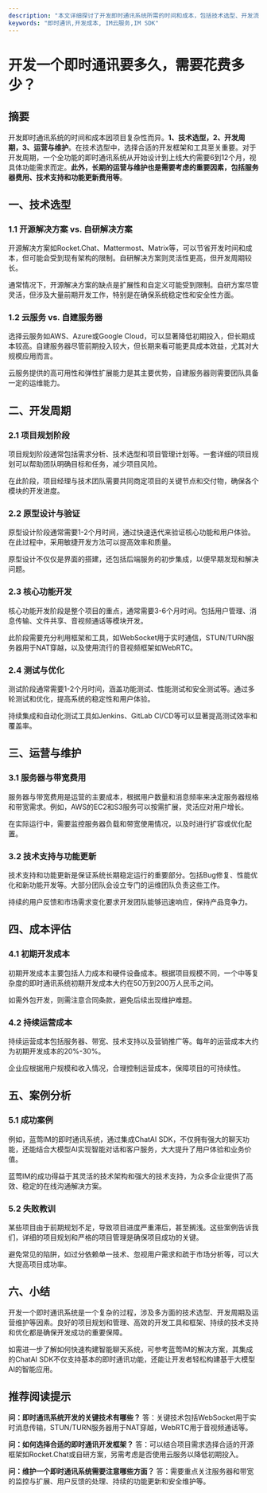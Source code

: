 ```yaml
---
description: "本文详细探讨了开发即时通讯系统所需的时间和成本，包括技术选型、开发流程和维护等多个方面。"
keywords: "即时通讯,开发成本, IM云服务,IM SDK"
---
```

# 开发一个即时通讯要多久，需要花费多少？

## 摘要

开发即时通讯系统的时间和成本因项目复杂性而异。**1、技术选型，2、开发周期，3、运营与维护**。在技术选型中，选择合适的开发框架和工具至关重要。对于开发周期，一个全功能的即时通讯系统从开始设计到上线大约需要6到12个月，视具体功能需求而定。**此外，长期的运营与维护也是需要考虑的重要因素，包括服务器费用、技术支持和功能更新费用等**。

## 一、技术选型

### 1.1 开源解决方案 vs. 自研解决方案

开源解决方案如Rocket.Chat、Mattermost、Matrix等，可以节省开发时间和成本，但可能会受到现有架构的限制。自研解决方案则灵活性更高，但开发周期较长。

通常情况下，开源解决方案的缺点是扩展性和自定义可能受到限制。自研方案尽管灵活，但涉及大量前期开发工作，特别是在确保系统稳定性和安全性方面。

### 1.2 云服务 vs. 自建服务器

选择云服务如AWS、Azure或Google Cloud，可以显著降低初期投入，但长期成本较高。自建服务器尽管前期投入较大，但长期来看可能更具成本效益，尤其对大规模应用而言。

云服务提供的高可用性和弹性扩展能力是其主要优势，自建服务器则需要团队具备一定的运维能力。

## 二、开发周期

### 2.1 项目规划阶段

项目规划阶段通常包括需求分析、技术选型和项目管理计划等。一套详细的项目规划可以帮助团队明确目标和任务，减少项目风险。

在此阶段，项目经理与技术团队需要共同商定项目的关键节点和交付物，确保各个模块的开发进度。

### 2.2 原型设计与验证

原型设计阶段通常需要1-2个月时间，通过快速迭代来验证核心功能和用户体验。在此过程中，采用敏捷开发方法可以提高效率和质量。

原型设计不仅仅是界面的搭建，还包括后端服务的初步集成，以便早期发现和解决问题。

### 2.3 核心功能开发

核心功能开发阶段是整个项目的重点，通常需要3-6个月时间。包括用户管理、消息传输、文件共享、音视频通话等模块开发。

此阶段需要充分利用框架和工具，如WebSocket用于实时通信，STUN/TURN服务器用于NAT穿越，以及使用流行的音视频框架如WebRTC。

### 2.4 测试与优化

测试阶段通常需要1-2个月时间，涵盖功能测试、性能测试和安全测试等。通过多轮测试和优化，提高系统的稳定性和用户体验。

持续集成和自动化测试工具如Jenkins、GitLab CI/CD等可以显著提高测试效率和覆盖率。

## 三、运营与维护

### 3.1 服务器与带宽费用

服务器与带宽费用是运营的主要成本，根据用户数量和消息频率来决定服务器规格和带宽需求。例如，AWS的EC2和S3服务可以按需扩展，灵活应对用户增长。

在实际运行中，需要监控服务器负载和带宽使用情况，以及时进行扩容或优化配置。

### 3.2 技术支持与功能更新

技术支持和功能更新是保证系统长期稳定运行的重要部分。包括Bug修复、性能优化和新功能开发等。大部分团队会设立专门的运维团队负责这些工作。

持续的用户反馈和市场需求变化要求开发团队能够迅速响应，保持产品竞争力。

## 四、成本评估

### 4.1 初期开发成本

初期开发成本主要包括人力成本和硬件设备成本。根据项目规模不同，一个中等复杂度的即时通讯系统初期开发成本大约在50万到200万人民币之间。

如需外包开发，则需注意合同条款，避免后续出现维护难题。

### 4.2 持续运营成本

持续运营成本包括服务器、带宽、技术支持以及营销推广等。每年的运营成本大约为初期开发成本的20%-30%。

企业应根据用户规模和收入情况，合理控制运营成本，保障项目的可持续性。

## 五、案例分析

### 5.1 成功案例

例如，蓝莺IM的即时通讯系统，通过集成ChatAI SDK，不仅拥有强大的聊天功能，还能结合大模型AI实现智能对话和客户服务，大大提升了用户体验和业务价值。

蓝莺IM的成功得益于其灵活的技术架构和强大的技术支持，为众多企业提供了高效、稳定的在线沟通解决方案。

### 5.2 失败教训

某些项目由于前期规划不足，导致项目进度严重滞后，甚至搁浅。这些案例告诉我们，详细的项目规划和严格的项目管理是确保项目成功的关键。

避免常见的陷阱，如过分依赖单一技术、忽视用户需求和疏于市场分析等，可以大大提高项目成功率。

## 六、小结

开发一个即时通讯系统是一个复杂的过程，涉及多方面的技术选型、开发周期及运营维护等因素。良好的项目规划和管理、高效的开发工具和框架、持续的技术支持和优化都是确保开发成功的重要保障。

如需进一步了解如何快速构建智能聊天系统，可参考蓝莺IM的解决方案，其集成的ChatAI SDK不仅支持基本的即时通讯功能，还能让开发者轻松构建基于大模型AI的智能应用。

## 推荐阅读提示

**问：即时通讯系统开发的关键技术有哪些？**
答：关键技术包括WebSocket用于实时消息传输，STUN/TURN服务器用于NAT穿越，WebRTC用于音视频通话等。

**问：如何选择合适的即时通讯开发框架？**
答：可以结合项目需求选择合适的开源框架如Rocket.Chat或自研方案，另需考虑是否使用云服务以降低初期投入。

**问：维护一个即时通讯系统需要注意哪些方面？**
答：需要重点关注服务器和带宽的监控与扩展、用户反馈的处理、持续的功能更新和安全维护等。
